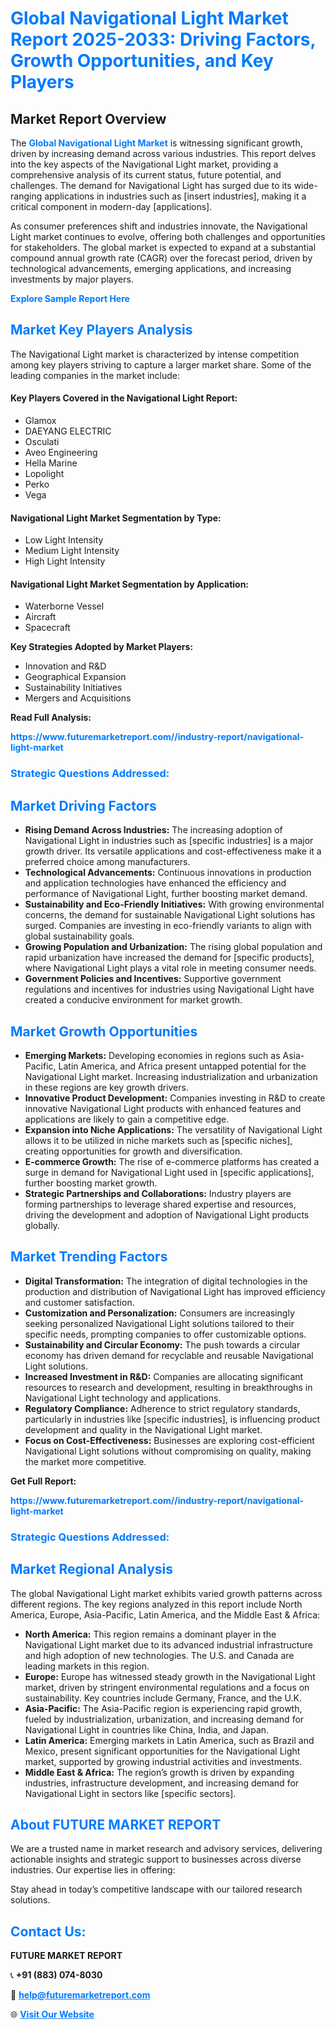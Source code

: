 <h1 style="color: #007BFF;">Global Navigational Light Market Report 2025-2033: Driving Factors, Growth Opportunities, and Key Players</h1>

<section id="overview">
<h2>Market Report Overview</h2>
<p>The <a href="https://www.futuremarketreport.com//industry-report/navigational-light-market" style="color: #007BFF; text-decoration: none;"><strong>Global Navigational Light Market</strong></a> is witnessing significant growth, driven by increasing demand across various industries. This report delves into the key aspects of the Navigational Light market, providing a comprehensive analysis of its current status, future potential, and challenges. The demand for Navigational Light has surged due to its wide-ranging applications in industries such as [insert industries], making it a critical component in modern-day [applications].</p>
<p>As consumer preferences shift and industries innovate, the Navigational Light market continues to evolve, offering both challenges and opportunities for stakeholders. The global market is expected to expand at a substantial compound annual growth rate (CAGR) over the forecast period, driven by technological advancements, emerging applications, and increasing investments by major players.</p>
</section>

<section id="overview">
<p><a href="https://www.futuremarketreport.com//request-sample/reportId=57854" style="color: #007BFF; text-decoration: none;"><strong>Explore Sample Report Here</strong></a></p>
</section>

<section id="key-players">
<h2 style="color: #007BFF;">Market Key Players Analysis</h2>
<p>The Navigational Light market is characterized by intense competition among key players striving to capture a larger market share. Some of the leading companies in the market include:</p>
<h4>Key Players Covered in the Navigational Light Report:</h4>
<ul><li>Glamox</li><li>DAEYANG ELECTRIC</li><li>Osculati</li><li>Aveo Engineering</li><li>Hella Marine</li><li>Lopolight</li><li>Perko</li><li>Vega</li></ul>
<h4>Navigational Light Market Segmentation by Type:</h4>
<ul><li>Low Light Intensity</li><li>Medium Light Intensity</li><li>High Light Intensity</li></ul>

<h4>Navigational Light Market Segmentation by Application:</h4>
<ul><li>Waterborne Vessel</li><li>Aircraft</li><li>Spacecraft</li></ul>
<p><strong>Key Strategies Adopted by Market Players:</strong></p>
<ul>
<li>Innovation and R&D</li>
<li>Geographical Expansion</li>
<li>Sustainability Initiatives</li>
<li>Mergers and Acquisitions</li>
</ul>
</section>

<section>
<p><strong>Read Full Analysis: </strong></p><a href="https://www.futuremarketreport.com//industry-report/navigational-light-market" style="color: #007BFF; text-decoration: none;"><strong>https://www.futuremarketreport.com//industry-report/navigational-light-market</strong></a>
<h3 style="color: #007BFF;">Strategic Questions Addressed:</h3>
</section>

<section id="driving-factors">
<h2 style="color: #007BFF;">Market Driving Factors</h2>
<ul>
<li><strong>Rising Demand Across Industries:</strong> The increasing adoption of Navigational Light in industries such as [specific industries] is a major growth driver. Its versatile applications and cost-effectiveness make it a preferred choice among manufacturers.</li>
<li><strong>Technological Advancements:</strong> Continuous innovations in production and application technologies have enhanced the efficiency and performance of Navigational Light, further boosting market demand.</li>
<li><strong>Sustainability and Eco-Friendly Initiatives:</strong> With growing environmental concerns, the demand for sustainable Navigational Light solutions has surged. Companies are investing in eco-friendly variants to align with global sustainability goals.</li>
<li><strong>Growing Population and Urbanization:</strong> The rising global population and rapid urbanization have increased the demand for [specific products], where Navigational Light plays a vital role in meeting consumer needs.</li>
<li><strong>Government Policies and Incentives:</strong> Supportive government regulations and incentives for industries using Navigational Light have created a conducive environment for market growth.</li>
</ul>
</section>

<section id="growth-opportunities">
<h2 style="color: #007BFF;">Market Growth Opportunities</h2>
<ul>
<li><strong>Emerging Markets:</strong> Developing economies in regions such as Asia-Pacific, Latin America, and Africa present untapped potential for the Navigational Light market. Increasing industrialization and urbanization in these regions are key growth drivers.</li>
<li><strong>Innovative Product Development:</strong> Companies investing in R&D to create innovative Navigational Light products with enhanced features and applications are likely to gain a competitive edge.</li>
<li><strong>Expansion into Niche Applications:</strong> The versatility of Navigational Light allows it to be utilized in niche markets such as [specific niches], creating opportunities for growth and diversification.</li>
<li><strong>E-commerce Growth:</strong> The rise of e-commerce platforms has created a surge in demand for Navigational Light used in [specific applications], further boosting market growth.</li>
<li><strong>Strategic Partnerships and Collaborations:</strong> Industry players are forming partnerships to leverage shared expertise and resources, driving the development and adoption of Navigational Light products globally.</li>
</ul>
</section>

<section id="trending-factors">
<h2 style="color: #007BFF;">Market Trending Factors</h2>
<ul>
<li><strong>Digital Transformation:</strong> The integration of digital technologies in the production and distribution of Navigational Light has improved efficiency and customer satisfaction.</li>
<li><strong>Customization and Personalization:</strong> Consumers are increasingly seeking personalized Navigational Light solutions tailored to their specific needs, prompting companies to offer customizable options.</li>
<li><strong>Sustainability and Circular Economy:</strong> The push towards a circular economy has driven demand for recyclable and reusable Navigational Light solutions.</li>
<li><strong>Increased Investment in R&D:</strong> Companies are allocating significant resources to research and development, resulting in breakthroughs in Navigational Light technology and applications.</li>
<li><strong>Regulatory Compliance:</strong> Adherence to strict regulatory standards, particularly in industries like [specific industries], is influencing product development and quality in the Navigational Light market.</li>
<li><strong>Focus on Cost-Effectiveness:</strong> Businesses are exploring cost-efficient Navigational Light solutions without compromising on quality, making the market more competitive.</li>
</ul>
</section>

<section>
<p><strong>Get Full Report: </strong></p><a href="https://www.futuremarketreport.com//industry-report/navigational-light-market" style="color: #007BFF; text-decoration: none;"><strong>https://www.futuremarketreport.com//industry-report/navigational-light-market</strong></a>
<h3 style="color: #007BFF;">Strategic Questions Addressed:</h3>
</section>


<section id="regional-analysis">
<h2 style="color: #007BFF;">Market Regional Analysis</h2>
<p>The global Navigational Light market exhibits varied growth patterns across different regions. The key regions analyzed in this report include North America, Europe, Asia-Pacific, Latin America, and the Middle East & Africa:</p>
<ul>
<li><strong>North America:</strong> This region remains a dominant player in the Navigational Light market due to its advanced industrial infrastructure and high adoption of new technologies. The U.S. and Canada are leading markets in this region.</li>
<li><strong>Europe:</strong> Europe has witnessed steady growth in the Navigational Light market, driven by stringent environmental regulations and a focus on sustainability. Key countries include Germany, France, and the U.K.</li>
<li><strong>Asia-Pacific:</strong> The Asia-Pacific region is experiencing rapid growth, fueled by industrialization, urbanization, and increasing demand for Navigational Light in countries like China, India, and Japan.</li>
<li><strong>Latin America:</strong> Emerging markets in Latin America, such as Brazil and Mexico, present significant opportunities for the Navigational Light market, supported by growing industrial activities and investments.</li>
<li><strong>Middle East & Africa:</strong> The region’s growth is driven by expanding industries, infrastructure development, and increasing demand for Navigational Light in sectors like [specific sectors].</li>
</ul>
</section>

<footer>
<h2 style="color: #007BFF;">About FUTURE MARKET REPORT</h2>
<p>We are a trusted name in market research and advisory services, delivering actionable insights and strategic support to businesses across diverse industries. Our expertise lies in offering:</p>

<p>Stay ahead in today’s competitive landscape with our tailored research solutions.</p>

<h2 style="color: #007BFF;">Contact Us:</h2>
<p><strong>FUTURE MARKET REPORT</strong></p>
<p>📞 <strong>+91 (883) 074-8030</strong></p>
<p>📧 <strong><a href="mailto:help@futuremarketreport.com" style="color: #007BFF;">help@futuremarketreport.com</a></strong></p>
<p>🌐 <strong><a href="https://www.futuremarketreport.com/" style="color: #007BFF;">Visit Our Website</a></strong></p>
</footer>
